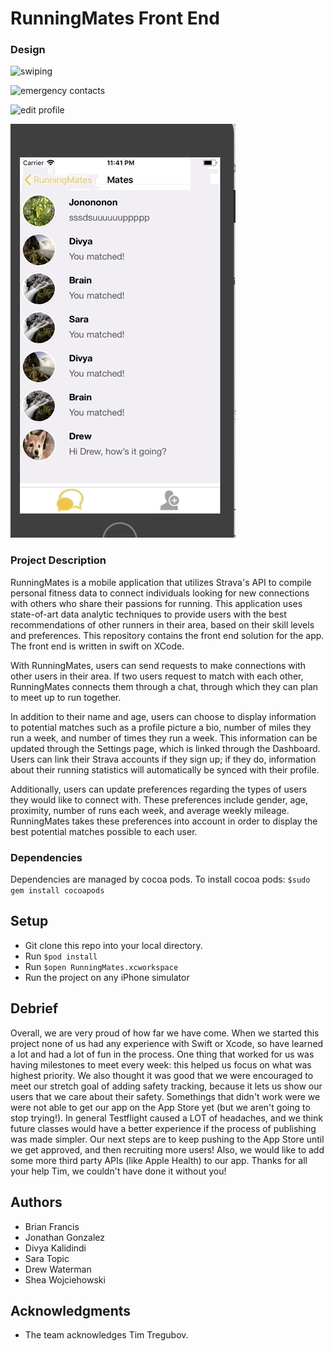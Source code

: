# RunningMates Front End
### Design
![swiping](swiping.gif)

![emergency contacts](ec.gif)

![edit profile](editProf.gif)

![chat](chat.gif)

### Project Description
RunningMates is a mobile application that utilizes Strava's API to compile personal fitness data to connect individuals looking for new connections with others who share their passions for running. This application uses state-of-art data analytic techniques to provide users with the best recommendations of other runners in their area, based on their skill levels and preferences. This repository contains the front end solution for the app. The front end is written in swift on XCode.

With RunningMates, users can send requests to make connections with other users in their area. If two users request to match with each other, RunningMates connects them through a chat, through which they can plan to meet up to run together.  

In addition to their name and age, users can choose to display information to potential matches such as a profile picture a bio, number of miles they run a week, and number of times they run a week. This information can be updated through the Settings page, which is linked through the Dashboard. Users can link their Strava accounts if they sign up; if they do, information about their running statistics will automatically be synced with their profile.  

Additionally, users can update preferences regarding the types of users they would like to connect with. These preferences include gender, age, proximity, number of runs each week, and average weekly mileage. RunningMates takes these preferences into account in order to display the best potential matches possible to each user.

### Dependencies

Dependencies are managed by cocoa pods.
To install cocoa pods:
`$sudo gem install cocoapods`

## Setup

* Git clone this repo into your local directory.
* Run `$pod install`
* Run `$open RunningMates.xcworkspace`
* Run the project on any iPhone simulator


## Debrief
Overall, we are very proud of how far we have come. When we started this project none of us had any experience with Swift or Xcode, so have learned a lot and had a lot of fun in the process. One thing that worked for us was having milestones to meet every week: this helped us focus on what was highest priority. We also thought it was good that we were encouraged to meet our stretch goal of adding safety tracking, because it lets us show our users that we care about their safety. Somethings that didn't work were we were not able to get our app on the App Store yet (but we aren't going to stop trying!). In general Testflight caused a LOT of headaches, and we think future classes would have a better experience if the process of publishing was made simpler. Our next steps are to keep pushing to the App Store until we get approved, and then recruiting more users! Also, we would like to add some more third party APIs (like Apple Health) to our app. Thanks for all your help Tim, we couldn't have done it without you!


## Authors
* Brian Francis
* Jonathan Gonzalez
* Divya Kalidindi
* Sara Topic
* Drew Waterman
* Shea Wojciehowski

## Acknowledgments
* The team acknowledges Tim Tregubov.
